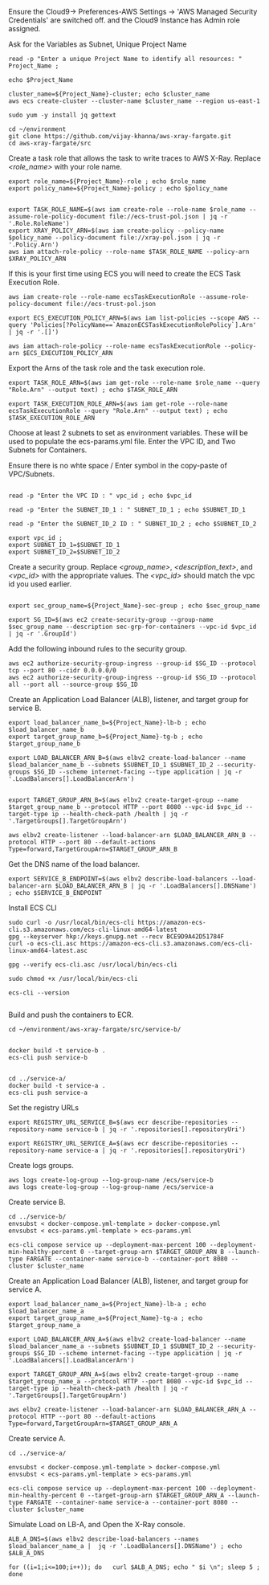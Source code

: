 
Ensure the Cloud9-> Preferences-AWS Settings -> 'AWS Managed Security Credentials' are switched off. and the Cloud9 Instance has Admin role assigned. 

Ask for the Variables as Subnet, Unique Project Name

```
read -p "Enter a unique Project Name to identify all resources: " Project_Name ; 

echo $Project_Name

cluster_name=${Project_Name}-cluster; echo $cluster_name
aws ecs create-cluster --cluster-name $cluster_name --region us-east-1

sudo yum -y install jq gettext

cd ~/environment
git clone https://github.com/vijay-khanna/aws-xray-fargate.git
cd aws-xray-fargate/src

```

Create a task role that allows the task to write traces to AWS X-Ray.  Replace *<role_name>* with your role name. 

```
export role_name=${Project_Name}-role ; echo $role_name
export policy_name=${Project_Name}-policy ; echo $policy_name


export TASK_ROLE_NAME=$(aws iam create-role --role-name $role_name --assume-role-policy-document file://ecs-trust-pol.json | jq -r '.Role.RoleName')
export XRAY_POLICY_ARN=$(aws iam create-policy --policy-name $policy_name --policy-document file://xray-pol.json | jq -r '.Policy.Arn')
aws iam attach-role-policy --role-name $TASK_ROLE_NAME --policy-arn $XRAY_POLICY_ARN
```

If this is your first time using ECS you will need to create the ECS Task Execution Role.

```
aws iam create-role --role-name ecsTaskExecutionRole --assume-role-policy-document file://ecs-trust-pol.json

export ECS_EXECUTION_POLICY_ARN=$(aws iam list-policies --scope AWS --query 'Policies[?PolicyName==`AmazonECSTaskExecutionRolePolicy`].Arn' | jq -r '.[]')

aws iam attach-role-policy --role-name ecsTaskExecutionRole --policy-arn $ECS_EXECUTION_POLICY_ARN
```

Export the Arns of the task role and the task execution role. 

```
export TASK_ROLE_ARN=$(aws iam get-role --role-name $role_name --query "Role.Arn" --output text) ; echo $TASK_ROLE_ARN

export TASK_EXECUTION_ROLE_ARN=$(aws iam get-role --role-name ecsTaskExecutionRole --query "Role.Arn" --output text) ; echo $TASK_EXECUTION_ROLE_ARN

```

Choose at least 2 subnets to set as environment variables.  These will be used to populate the ecs-params.yml file.
Enter the VPC ID, and Two Subnets for Containers. 

Ensure there is no whte space / Enter symbol in the copy-paste of VPC/Subnets. 

```

read -p "Enter the VPC ID : " vpc_id ; echo $vpc_id

read -p "Enter the SUBNET_ID_1 : " SUBNET_ID_1 ; echo $SUBNET_ID_1

read -p "Enter the SUBNET_ID_2 ID : " SUBNET_ID_2 ; echo $SUBNET_ID_2

export vpc_id ; 
export SUBNET_ID_1=$SUBNET_ID_1
export SUBNET_ID_2=$SUBNET_ID_2
```

Create a security group. Replace *<group_name>*, *<description_text>*, and *<vpc_id>* with the appropriate values. The *<vpc_id>* should match the vpc id you used earlier. 

```

export sec_group_name=${Project_Name}-sec-group ; echo $sec_group_name

export SG_ID=$(aws ec2 create-security-group --group-name $sec_group_name --description sec-grp-for-containers --vpc-id $vpc_id | jq -r '.GroupId')
```

Add the following inbound rules to the security group.

```
aws ec2 authorize-security-group-ingress --group-id $SG_ID --protocol tcp --port 80 --cidr 0.0.0.0/0
aws ec2 authorize-security-group-ingress --group-id $SG_ID --protocol all --port all --source-group $SG_ID
```

Create an Application Load Balancer (ALB), listener, and target group for service B.

```
export load_balancer_name_b=${Project_Name}-lb-b ; echo $load_balancer_name_b
export target_group_name_b=${Project_Name}-tg-b ; echo $target_group_name_b

export LOAD_BALANCER_ARN_B=$(aws elbv2 create-load-balancer --name $load_balancer_name_b --subnets $SUBNET_ID_1 $SUBNET_ID_2 --security-groups $SG_ID --scheme internet-facing --type application | jq -r '.LoadBalancers[].LoadBalancerArn')


export TARGET_GROUP_ARN_B=$(aws elbv2 create-target-group --name $target_group_name_b --protocol HTTP --port 8080 --vpc-id $vpc_id --target-type ip --health-check-path /health | jq -r '.TargetGroups[].TargetGroupArn')

aws elbv2 create-listener --load-balancer-arn $LOAD_BALANCER_ARN_B --protocol HTTP --port 80 --default-actions Type=forward,TargetGroupArn=$TARGET_GROUP_ARN_B
```

Get the DNS name of the load balancer. 

```
export SERVICE_B_ENDPOINT=$(aws elbv2 describe-load-balancers --load-balancer-arn $LOAD_BALANCER_ARN_B | jq -r '.LoadBalancers[].DNSName') ; echo $SERVICE_B_ENDPOINT
```

Install ECS CLI

```
sudo curl -o /usr/local/bin/ecs-cli https://amazon-ecs-cli.s3.amazonaws.com/ecs-cli-linux-amd64-latest
gpg --keyserver hkp://keys.gnupg.net --recv BCE9D9A42D51784F
curl -o ecs-cli.asc https://amazon-ecs-cli.s3.amazonaws.com/ecs-cli-linux-amd64-latest.asc

gpg --verify ecs-cli.asc /usr/local/bin/ecs-cli

sudo chmod +x /usr/local/bin/ecs-cli

ecs-cli --version


```

Build and push the containers to ECR.

```
cd ~/environment/aws-xray-fargate/src/service-b/


docker build -t service-b .
ecs-cli push service-b


cd ../service-a/
docker build -t service-a .
ecs-cli push service-a
```

Set the registry URLs

```
export REGISTRY_URL_SERVICE_B=$(aws ecr describe-repositories --repository-name service-b | jq -r '.repositories[].repositoryUri')

export REGISTRY_URL_SERVICE_A=$(aws ecr describe-repositories --repository-name service-a | jq -r '.repositories[].repositoryUri')
```

Create logs groups.

```
aws logs create-log-group --log-group-name /ecs/service-b
aws logs create-log-group --log-group-name /ecs/service-a
```

Create service B.

```
cd ../service-b/
envsubst < docker-compose.yml-template > docker-compose.yml
envsubst < ecs-params.yml-template > ecs-params.yml

ecs-cli compose service up --deployment-max-percent 100 --deployment-min-healthy-percent 0 --target-group-arn $TARGET_GROUP_ARN_B --launch-type FARGATE --container-name service-b --container-port 8080 --cluster $cluster_name

```

Create an Application Load Balancer (ALB), listener, and target group for service A.

```
export load_balancer_name_a=${Project_Name}-lb-a ; echo $load_balancer_name_a
export target_group_name_a=${Project_Name}-tg-a ; echo $target_group_name_a

export LOAD_BALANCER_ARN_A=$(aws elbv2 create-load-balancer --name $load_balancer_name_a --subnets $SUBNET_ID_1 $SUBNET_ID_2 --security-groups $SG_ID --scheme internet-facing --type application | jq -r '.LoadBalancers[].LoadBalancerArn')

export TARGET_GROUP_ARN_A=$(aws elbv2 create-target-group --name $target_group_name_a --protocol HTTP --port 8080 --vpc-id $vpc_id --target-type ip --health-check-path /health | jq -r '.TargetGroups[].TargetGroupArn')

aws elbv2 create-listener --load-balancer-arn $LOAD_BALANCER_ARN_A --protocol HTTP --port 80 --default-actions Type=forward,TargetGroupArn=$TARGET_GROUP_ARN_A
```

Create service A. 

```
cd ../service-a/

envsubst < docker-compose.yml-template > docker-compose.yml
envsubst < ecs-params.yml-template > ecs-params.yml

ecs-cli compose service up --deployment-max-percent 100 --deployment-min-healthy-percent 0 --target-group-arn $TARGET_GROUP_ARN_A --launch-type FARGATE --container-name service-a --container-port 8080 --cluster $cluster_name
```

Simulate Load on LB-A, and Open the X-Ray console.
```
ALB_A_DNS=$(aws elbv2 describe-load-balancers --names $load_balancer_name_a |  jq -r '.LoadBalancers[].DNSName') ; echo $ALB_A_DNS

for ((i=1;i<=100;i++)); do   curl $ALB_A_DNS; echo " $i \n"; sleep 5 ; done
```
